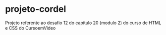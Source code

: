 # projeto-cordel
Projeto referente ao desafio 12 do capítulo 20 (modulo 2) do curso de HTML e CSS do CursoemVideo
